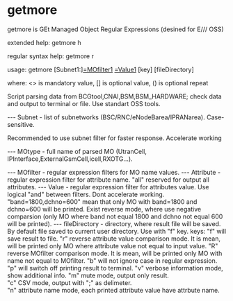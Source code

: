 # getmore
getmore is GEt Managed Object Regular Expressions (desined for E/// OSS)

extended help: getmore h 

regular syntax help: getmore r 

usage: getmore [Subnet1:]<MOtype1>[=MOfilter1](,...) <Attribute1>[=Value1](,...) [key] [fileDirectory]
      
where: <> is mandatory value, [] is optional value, () is optional repeat
      
Script parsing data from BCGtool,CNAI,BSM,BSM_HARDWARE; check data and output to terminal or file. Use standart OSS tools. 
      
--- Subnet - list of subnetworks (BSC/RNC/eNodeBarea/IPRANarea). Case-sensitive.
      
Recommended to use subnet filter for faster response. Accelerate working
      
--- MOtype - full name of parsed MO (UtranCell, IPInterface,ExternalGsmCell,icell,RXOTG...).
      
--- MOfilter - regular expression filters for MO name values. 
--- Attribute - regular expression filter for attribute name. "all" reserved for output all attributes.
--- Value - regular expression filter for attributes value. Use logical "and" between filters. Dont accelerate working.
"band=1800,dchno=600" mean that only MO with band=1800 and dchno=600 will be printed. Exist reverse mode, where use negative comparsion (only MO where band not equal 1800 and dchno not equal 600 will be printed).
--- fileDirectory - directory, where result file will be saved. By default file saved to current user directory. Use with "f" key.
keys: "f" will save result to file.
      "r" reverse attribute value comparison mode. It is mean, will be printed only MO where attribute value not equal to input value.
      "R" reverse MOfilter comparison mode. It is mean, will be printed only MO with name not equal to MOfilter.
      "b" will not ignore case in regular expression.
      "p" will switch off printing result to terminal.
      "v" verbose information mode, show additional info.
      "m" mute mode, output only result.  
      "c" CSV mode, output with ";" as delimeter.  
      "n" attribute name mode, each printed attribute value have attrbute name.
